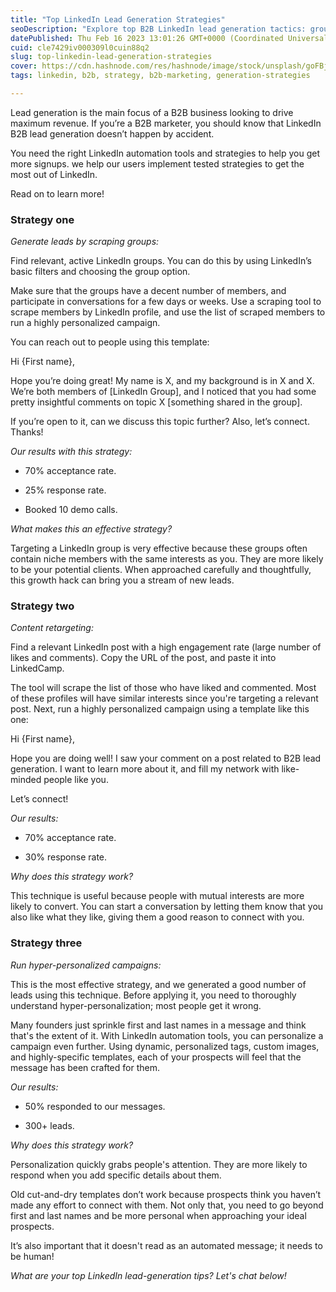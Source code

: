 ```yaml
---
title: "Top LinkedIn Lead Generation Strategies"
seoDescription: "Explore top B2B LinkedIn lead generation tactics: group scraping, content retargeting, and hyper-personalized campaigns for optimal revenue"
datePublished: Thu Feb 16 2023 13:01:26 GMT+0000 (Coordinated Universal Time)
cuid: cle7429iv000309l0cuin88q2
slug: top-linkedin-lead-generation-strategies
cover: https://cdn.hashnode.com/res/hashnode/image/stock/unsplash/goFBjlQiZFU/upload/66d4cc300a5067ddd3086fcdbbfa9a82.jpeg
tags: linkedin, b2b, strategy, b2b-marketing, generation-strategies

---
```


Lead generation is the main focus of a B2B business looking to drive maximum revenue. If you’re a B2B marketer, you should know that LinkedIn B2B lead generation doesn’t happen by accident.

You need the right LinkedIn automation tools and strategies to help you get more signups. we help our users implement tested strategies to get the most out of LinkedIn.

Read on to learn more!

### Strategy one

*Generate leads by scraping groups:*

Find relevant, active LinkedIn groups. You can do this by using LinkedIn’s basic filters and choosing the group option.

Make sure that the groups have a decent number of members, and participate in conversations for a few days or weeks. Use a scraping tool to scrape members by LinkedIn profile, and use the list of scraped members to run a highly personalized campaign.

You can reach out to people using this template:

Hi {First name},

Hope you’re doing great! My name is X, and my background is in X and X. We’re both members of \[LinkedIn Group\], and I noticed that you had some pretty insightful comments on topic X \[something shared in the group\].

If you’re open to it, can we discuss this topic further? Also, let’s connect. Thanks!

*Our results with this strategy:*

* 70% acceptance rate.
    
* 25% response rate.
    
* Booked 10 demo calls.
    

*What makes this an effective strategy?*

Targeting a LinkedIn group is very effective because these groups often contain niche members with the same interests as you. They are more likely to be your potential clients. When approached carefully and thoughtfully, this growth hack can bring you a stream of new leads.

### Strategy two

*Content retargeting:*

Find a relevant LinkedIn post with a high engagement rate (large number of likes and comments). Copy the URL of the post, and paste it into LinkedCamp.

The tool will scrape the list of those who have liked and commented. Most of these profiles will have similar interests since you're targeting a relevant post. Next, run a highly personalized campaign using a template like this one:

Hi {First name},

Hope you are doing well! I saw your comment on a post related to B2B lead generation. I want to learn more about it, and fill my network with like-minded people like you.

Let’s connect!

*Our results:*

* 70% acceptance rate.
    
* 30% response rate.
    

*Why does this strategy work?*

This technique is useful because people with mutual interests are more likely to convert. You can start a conversation by letting them know that you also like what they like, giving them a good reason to connect with you.

### Strategy three

*Run hyper-personalized campaigns:*

This is the most effective strategy, and we generated a good number of leads using this technique. Before applying it, you need to thoroughly understand hyper-personalization; most people get it wrong.

Many founders just sprinkle first and last names in a message and think that's the extent of it. With LinkedIn automation tools, you can personalize a campaign even further. Using dynamic, personalized tags, custom images, and highly-specific templates, each of your prospects will feel that the message has been crafted for them.

*Our results:*

* 50% responded to our messages.
    
* 300+ leads.
    

*Why does this strategy work?*

Personalization quickly grabs people's attention. They are more likely to respond when you add specific details about them.

Old cut-and-dry templates don’t work because prospects think you haven’t made any effort to connect with them. Not only that, you need to go beyond first and last names and be more personal when approaching your ideal prospects.

It’s also important that it doesn't read as an automated message; it needs to be human!

*What are your top LinkedIn lead-generation tips? Let's chat below!*